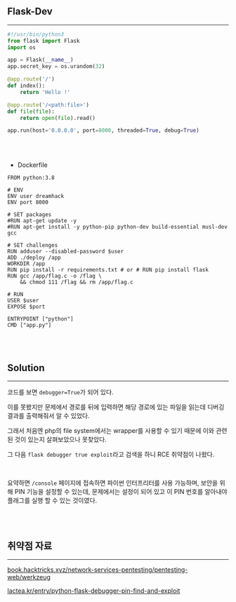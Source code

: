 ## Flask-Dev
---

```python
#!/usr/bin/python3
from flask import Flask
import os

app = Flask(__name__)
app.secret_key = os.urandom(32)

@app.route('/')
def index():
	return 'Hello !'

@app.route('/<path:file>')
def file(file):
	return open(file).read()

app.run(host='0.0.0.0', port=8000, threaded=True, debug=True)
```

<br><br>

+ Dockerfile
```
FROM python:3.8

# ENV
ENV user dreamhack
ENV port 8000

# SET packages
#RUN apt-get update -y
#RUN apt-get install -y python-pip python-dev build-essential musl-dev gcc

# SET challenges
RUN adduser --disabled-password $user
ADD ./deploy /app
WORKDIR /app
RUN pip install -r requirements.txt # or # RUN pip install flask
RUN gcc /app/flag.c -o /flag \
    && chmod 111 /flag && rm /app/flag.c

# RUN
USER $user
EXPOSE $port

ENTRYPOINT ["python"]
CMD ["app.py"]
```

<br><br>

## Solution
---

코드를 보면 ```debugger=True```가 되어 있다.

이를 못봤지만 문제에서 경로를 뒤에 입력하면 해당 경로에 있는 파일을 읽는데 디버깅 결과를 출력해줘서 알 수 있었다.

그래서 처음엔 php의 file system에서는 wrapper를 사용할 수 있기 때문에 이와 관련된 것이 있는지 살펴보았으나 못찾았다.

그 다음 ```flask debugger true exploit```라고 검색을 하니 RCE 취약점이 나왔다.

<br>

요약하면 ```/console``` 페이지에 접속하면 파이썬 인터프리터를 사용 가능하며, 보안을 위해 PIN 기능을 설정할 수 있는데, 문제에서는 설정이 되어 있고 이 PIN 번호를 알아내야 플래그를 실행 할 수 있는 것이였다.



<br><br>

## 취약점 자료
---

<a href="https://book.hacktricks.xyz/network-services-pentesting/pentesting-web/werkzeug" target="_blank">book.hacktricks.xyz/network-services-pentesting/pentesting-web/werkzeug</a>

<a href="https://lactea.kr/entry/python-flask-debugger-pin-find-and-exploit" target="_blank">lactea.kr/entry/python-flask-debugger-pin-find-and-exploit</a>
